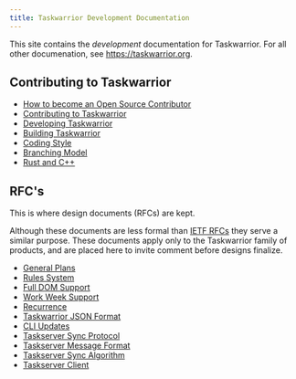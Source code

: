```yaml
---
title: Taskwarrior Development Documentation
---
```


This site contains the _development_ documentation for Taskwarrior.
For all other documenation, see https://taskwarrior.org.

## Contributing to Taskwarrior

 * [How to become an Open Source Contributor](./contrib/first_time.md)
 * [Contributing to Taskwarrior](./contrib/contribute.md)
 * [Developing Taskwarrior](./contrib/development.md)
 * [Building Taskwarrior](./contrib/build.md)
 * [Coding Style](./contrib/coding_style.md)
 * [Branching Model](./contrib/branching.md)
 * [Rust and C++](./contrib/rust-and-c++.md)

## RFC's

This is where design documents (RFCs) are kept.

Although these documents are less formal than [IETF RFCs](https://www.ietf.org/rfc) they serve a similar purpose.
These documents apply only to the Taskwarrior family of products, and are placed here to invite comment before designs finalize.

 -   [General Plans](./rfcs/plans.md)
 -   [Rules System](./rfcs/rules.md)
 -   [Full DOM Support ](./rfcs/dom.md)
 -   [Work Week Support](./rfcs/workweek.md)
 -   [Recurrence](./rfcs/recurrence.md)
 -   [Taskwarrior JSON Format](./rfcs/task.md)
 -   [CLI Updates ](./rfcs/cli.md)
 -   [Taskserver Sync Protocol](./rfcs/protocol.md)
 -   [Taskserver Message Format](./rfcs/request.md)
 -   [Taskserver Sync Algorithm](./rfcs/sync.md)
 -   [Taskserver Client](./rfcs/client.md)
